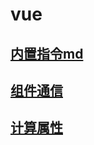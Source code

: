 
# vue

## [内置指令md](/vue/Vue----内置指令md)
## [组件通信](/vue/vue----组件通信.md)
## [计算属性](/vue/Vue----计算属性.md)
